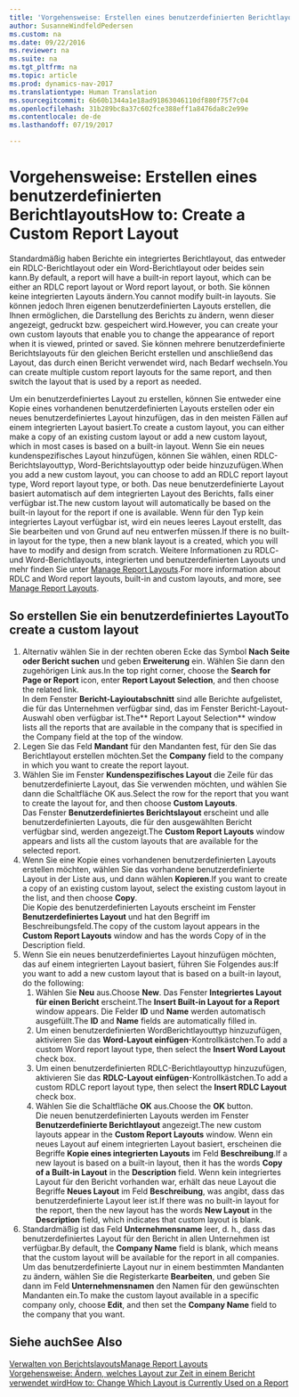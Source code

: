 ```yaml
---
title: 'Vorgehensweise: Erstellen eines benutzerdefinierten Berichtlayouts'
author: SusanneWindfeldPedersen
ms.custom: na
ms.date: 09/22/2016
ms.reviewer: na
ms.suite: na
ms.tgt_pltfrm: na
ms.topic: article
ms.prod: dynamics-nav-2017
ms.translationtype: Human Translation
ms.sourcegitcommit: 6b60b1344a1e18ad91863046110df880f75f7c04
ms.openlocfilehash: 31b289bc8a37c602fce388eff1a8476da8c2e99e
ms.contentlocale: de-de
ms.lasthandoff: 07/19/2017

---
```


# <a name="how-to-create-a-custom-report-layout"></a><span data-ttu-id="eb66c-102">Vorgehensweise: Erstellen eines benutzerdefinierten Berichtlayouts</span><span class="sxs-lookup"><span data-stu-id="eb66c-102">How to: Create a Custom Report Layout</span></span>
<span data-ttu-id="eb66c-103">Standardmäßig haben Berichte ein integriertes Berichtlayout, das entweder ein RDLC-Berichtlayout oder ein Word-Berichtlayout oder beides sein kann.</span><span class="sxs-lookup"><span data-stu-id="eb66c-103">By default, a report will have a built-in report layout, which can be either an RDLC report layout or Word report layout, or both.</span></span> <span data-ttu-id="eb66c-104">Sie können keine integrierten Layouts ändern.</span><span class="sxs-lookup"><span data-stu-id="eb66c-104">You cannot modify built-in layouts.</span></span> <span data-ttu-id="eb66c-105">Sie können jedoch Ihren eigenen benutzerdefinierten Layouts erstellen, die Ihnen ermöglichen, die Darstellung des Berichts zu ändern, wenn dieser angezeigt, gedruckt bzw. gespeichert wird.</span><span class="sxs-lookup"><span data-stu-id="eb66c-105">However, you can create your own custom layouts that enable you to change the appearance of report when it is viewed, printed or saved.</span></span> <span data-ttu-id="eb66c-106">Sie können mehrere benutzerdefinierte Berichtslayouts für den gleichen Bericht erstellen und anschließend das Layout, das durch einen Bericht verwendet wird, nach Bedarf wechseln.</span><span class="sxs-lookup"><span data-stu-id="eb66c-106">You can create multiple custom report layouts for the same report, and then switch the layout that is used by a report as needed.</span></span>

<span data-ttu-id="eb66c-107">Um ein benutzerdefiniertes Layout zu erstellen, können Sie entweder eine Kopie eines vorhandenen benutzerdefinierten Layouts erstellen oder ein neues benutzerdefiniertes Layout hinzufügen, das in den meisten Fällen auf einem integrierten Layout basiert.</span><span class="sxs-lookup"><span data-stu-id="eb66c-107">To create a custom layout, you can either make a copy of an existing custom layout or add a new custom layout, which in most cases is based on a built-in layout.</span></span> <span data-ttu-id="eb66c-108">Wenn Sie ein neues kundenspezifisches Layout hinzufügen, können Sie wählen, einen RDLC-Berichtslayouttyp, Word-Berichtslayouttyp oder beide hinzuzufügen.</span><span class="sxs-lookup"><span data-stu-id="eb66c-108">When you add a new custom layout, you can choose to add an RDLC report layout type, Word report layout type, or both.</span></span> <span data-ttu-id="eb66c-109">Das neue benutzerdefinierte Layout basiert automatisch auf dem integrierten Layout des Berichts, falls einer verfügbar ist.</span><span class="sxs-lookup"><span data-stu-id="eb66c-109">The new custom layout will automatically be based on the built-in layout for the report if one is available.</span></span> <span data-ttu-id="eb66c-110">Wenn für den Typ kein integriertes Layout verfügbar ist, wird ein neues leeres Layout erstellt, das Sie bearbeiten und von Grund auf neu entwerfen müssen.</span><span class="sxs-lookup"><span data-stu-id="eb66c-110">If there is no built-in layout for the type, then a new blank layout is a created, which you will have to modify and design from scratch.</span></span> <span data-ttu-id="eb66c-111">Weitere Informationen zu RDLC- und Word-Berichtlayouts, integrierten und benutzerdefinierten Layouts und mehr finden Sie unter [Manage Report Layouts](ui-manage-report-layouts.md).</span><span class="sxs-lookup"><span data-stu-id="eb66c-111">For more information about RDLC and Word report layouts, built-in and custom layouts, and more, see [Manage Report Layouts](ui-manage-report-layouts.md).</span></span>  

## <a name="to-create-a-custom-layout"></a><span data-ttu-id="eb66c-112">So erstellen Sie ein benutzerdefiniertes Layout</span><span class="sxs-lookup"><span data-stu-id="eb66c-112">To create a custom layout</span></span>
1. <span data-ttu-id="eb66c-113">Alternativ wählen Sie in der rechten oberen Ecke das Symbol **Nach Seite oder Bericht suchen** und geben **Erweiterung** ein. Wählen Sie dann den zugehörigen Link aus.</span><span class="sxs-lookup"><span data-stu-id="eb66c-113">In the top right corner, choose the **Search for Page or Report** icon, enter **Report Layout Selection**, and then choose the related link.</span></span>  
<span data-ttu-id="eb66c-114">In dem Fenster **Bericht-Layioutabschnitt** sind alle Berichte aufgelistet, die für das Unternehmen verfügbar sind, das im Fenster Bericht-Layout-Auswahl oben verfügbar ist.</span><span class="sxs-lookup"><span data-stu-id="eb66c-114">The** Report Layout Selection** window lists all the reports that are available in the company that is specified in the Company field at the top of the window.</span></span>
2. <span data-ttu-id="eb66c-115">Legen Sie das Feld **Mandant** für den Mandanten fest, für den Sie das Berichtlayout erstellen möchten.</span><span class="sxs-lookup"><span data-stu-id="eb66c-115">Set the **Company** field to the company in which you want to create the report layout.</span></span>
3. <span data-ttu-id="eb66c-116">Wählen Sie im Fenster **Kundenspezifisches Layout** die Zeile für das benutzerdefinierte Layout, das Sie verwenden möchten, und wählen Sie dann die Schaltfläche OK aus.</span><span class="sxs-lookup"><span data-stu-id="eb66c-116">Select the row for the report that you want to create the layout for, and then choose **Custom Layouts**.</span></span>  
<span data-ttu-id="eb66c-117">Das Fenster **Benutzerdefiniertes Berichtslayout** erscheint und alle benutzerdefinierten Layouts, die für den ausgewählten Bericht verfügbar sind, werden angezeigt.</span><span class="sxs-lookup"><span data-stu-id="eb66c-117">The **Custom Report Layouts** window appears and lists all the custom layouts that are available for the selected report.</span></span>
4. <span data-ttu-id="eb66c-118">Wenn Sie eine Kopie eines vorhandenen benutzerdefinierten Layouts erstellen möchten, wählen Sie das vorhandene benutzerdefinierte Layout in der Liste aus, und dann wählen **Kopieren**.</span><span class="sxs-lookup"><span data-stu-id="eb66c-118">If you want to create a copy of an existing custom layout, select the existing custom layout in the list, and then choose **Copy**.</span></span>  
<span data-ttu-id="eb66c-119">Die Kopie des benutzerdefinierten Layouts erscheint im Fenster **Benutzerdefiniertes Layout** und hat den Begriff im Beschreibungsfeld.</span><span class="sxs-lookup"><span data-stu-id="eb66c-119">The copy of the custom layout appears in the **Custom Report Layouts** window and has the words Copy of in the Description field.</span></span>
5. <span data-ttu-id="eb66c-120">Wenn Sie ein neues benutzerdefiniertes Layout hinzufügen möchten, das auf einem integrierten Layout basiert, führen Sie Folgendes aus:</span><span class="sxs-lookup"><span data-stu-id="eb66c-120">If you want to add a new custom layout that is based on a built-in layout, do the following:</span></span>  
    1. <span data-ttu-id="eb66c-121">Wählen Sie **Neu** aus.</span><span class="sxs-lookup"><span data-stu-id="eb66c-121">Choose **New**.</span></span> <span data-ttu-id="eb66c-122">Das Fenster **Integriertes Layout für einen Bericht** erscheint.</span><span class="sxs-lookup"><span data-stu-id="eb66c-122">The **Insert Built-in Layout for a Report** window appears.</span></span> <span data-ttu-id="eb66c-123">Die Felder **ID** und **Name** werden automatisch ausgefüllt.</span><span class="sxs-lookup"><span data-stu-id="eb66c-123">The **ID** and **Name** fields are automatically filled in.</span></span>
    2. <span data-ttu-id="eb66c-124">Um einen benutzerdefinierten WordBerichtlayouttyp hinzuzufügen, aktivieren Sie das **Word-Layout einfügen**-Kontrollkästchen.</span><span class="sxs-lookup"><span data-stu-id="eb66c-124">To add a custom Word report layout type, then select the **Insert Word Layout** check box.</span></span>
    3. <span data-ttu-id="eb66c-125">Um einen benutzerdefinierten RDLC-Berichtlayouttyp hinzuzufügen, aktivieren Sie das **RDLC-Layout einfügen**-Kontrollkästchen.</span><span class="sxs-lookup"><span data-stu-id="eb66c-125">To add a custom RDLC report layout type, then select the **Insert RDLC Layout** check box.</span></span>
    4. <span data-ttu-id="eb66c-126">Wählen Sie die Schaltfläche **OK** aus.</span><span class="sxs-lookup"><span data-stu-id="eb66c-126">Choose the **OK** button.</span></span>  
    <span data-ttu-id="eb66c-127">Die neuen benutzerdefinierten Layouts werden im Fenster **Benutzerdefinierte Berichtlayout** angezeigt.</span><span class="sxs-lookup"><span data-stu-id="eb66c-127">The new custom layouts appear in the **Custom Report Layouts** window.</span></span> <span data-ttu-id="eb66c-128">Wenn ein neues Layout auf einem integrierten Layout basiert, erscheinen die Begriffe **Kopie eines integrierten Layouts** im Feld **Beschreibung**.</span><span class="sxs-lookup"><span data-stu-id="eb66c-128">If a new layout is based on a built-in layout, then it has the words **Copy of a Built-in Layout** in the **Description** field.</span></span> <span data-ttu-id="eb66c-129">Wenn kein integriertes Layout für den Bericht vorhanden war, erhält das neue Layout die Begriffe **Neues Layout** im Feld **Beschreibung**, was angibt, dass das benutzerdefinierte Layout leer ist.</span><span class="sxs-lookup"><span data-stu-id="eb66c-129">If there was no built-in layout for the report, then the new layout has the words **New Layout** in the **Description** field, which indicates that custom layout is blank.</span></span>
6. <span data-ttu-id="eb66c-130">Standardmäßig ist das Feld **Unternehmensname** leer, d. h., dass das benutzerdefiniertes Layout für den Bericht in allen Unternehmen ist verfügbar.</span><span class="sxs-lookup"><span data-stu-id="eb66c-130">By default, the **Company Name** field is blank, which means that the custom layout will be available for the report in all companies.</span></span> <span data-ttu-id="eb66c-131">Um das benutzerdefinierte Layout nur in einem bestimmten Mandanten zu ändern, wählen Sie die Registerkarte **Bearbeiten**, und geben Sie dann im Feld **Unternehmensnamen** den Namen für den gewünschten Mandanten ein.</span><span class="sxs-lookup"><span data-stu-id="eb66c-131">To make the custom layout available in a specific company only, choose **Edit**, and then set the **Company Name** field to the company that you want.</span></span>

## <a name="see-also"></a><span data-ttu-id="eb66c-132">Siehe auch</span><span class="sxs-lookup"><span data-stu-id="eb66c-132">See Also</span></span>
[<span data-ttu-id="eb66c-133">Verwalten von Berichtslayouts</span><span class="sxs-lookup"><span data-stu-id="eb66c-133">Manage Report Layouts</span></span>](ui-manage-report-layouts.md)  
[<span data-ttu-id="eb66c-134">Vorgehensweise: Ändern, welches Layout zur Zeit in einem Bericht verwendet wird</span><span class="sxs-lookup"><span data-stu-id="eb66c-134">How to: Change Which Layout is Currently Used on a Report</span></span>](ui-how-change-layout-currently-used-report.md)

